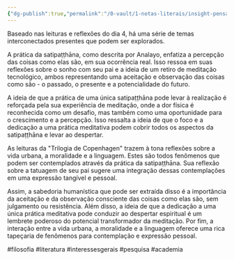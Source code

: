 ```yaml
---
{"dg-publish":true,"permalink":"/0-vault/1-notas-literais/insight-pensamento-e-meditacao/relacionando-leituras-com-notas-do-retiro-081223/","tags":["filosofia","literatura","interessesgerais","pesquisa","academia"],"dgHomeLink":true,"dgShowLocalGraph":true,"dgShowFileTree":true,"dgEnableSearch":true}
---
```


Baseado nas leituras e reflexões do dia 4, há uma série de temas interconectados presentes que podem ser explorados.

A prática da satipaṭṭhāna, como descrita por Analayo, enfatiza a percepção das coisas como elas são, em sua ocorrência real. Isso ressoa em suas reflexões sobre o sonho com seu pai e a ideia de um retiro de meditação tecnológico, ambos representando uma aceitação e observação das coisas como são - o passado, o presente e a potencialidade do futuro.

A ideia de que a prática de uma única satipaṭṭhāna pode levar à realização é reforçada pela sua experiência de meditação, onde a dor física é reconhecida como um desafio, mas também como uma oportunidade para o crescimento e a percepção. Isso ressalta a ideia de que o foco e a dedicação a uma prática meditativa podem cobrir todos os aspectos da satipaṭṭhāna e levar ao despertar.

As leituras da "Trilogia de Copenhagen" trazem à tona reflexões sobre a vida urbana, a moralidade e a linguagem. Estes são todos fenômenos que podem ser contemplados através da prática da satipaṭṭhāna. Sua reflexão sobre a tatuagem de seu pai sugere uma integração dessas contemplações em uma expressão tangível e pessoal.

Assim, a sabedoria humanística que pode ser extraída disso é a importância da aceitação e da observação consciente das coisas como elas são, sem julgamento ou resistência. Além disso, a ideia de que a dedicação a uma única prática meditativa pode conduzir ao despertar espiritual é um lembrete poderoso do potencial transformador da meditação. Por fim, a interação entre a vida urbana, a moralidade e a linguagem oferece uma rica tapeçaria de fenômenos para contemplação e expressão pessoal.

#filosofia
#literatura
#interessesgerais
#pesquisa
#academia
